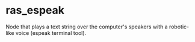 ras_espeak
==========

Node that plays a text string over the computer's speakers with a robotic-like voice (espeak terminal tool).
